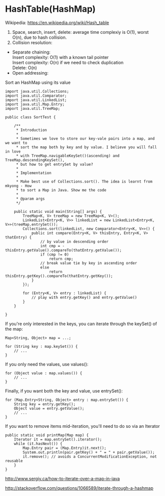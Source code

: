 # HashTable(HashMap)
Wikipedia: https://en.wikipedia.org/wiki/Hash_table   
  
1. Space, search, insert, delete: average time complexiy is O(1), worst O(n), due to hash collision.  
2. Collision resolution:  
  * Separate chaining:   
    Insert complexity: O(1) with a known tail pointer  
    Insert complexity: O(n) if we need to check duplication  
    Delete: O(n)  
  * Open addressing:  
    


Sort an HashMap using its value  
```
import java.util.Collections;
import java.util.Comparator;
import java.util.LinkedList;
import java.util.Map.Entry;
import java.util.TreeMap;

public class SortTest {

	/**
	 * Introduction
	 * 
	 * Sometimes we love to store our key-vale pairs into a map, and we want to
	 * sort the map both by key and by value. I believe you will fall in love
	 * with TreeMap.navigableKeySet()(ascending) and TreeMap.descendingKeySet(),
	 * but how to get entrySet by value?
	 * 
	 * Implementation
	 * 
	 * Make best use of Collections.sort(). The idea is learnt from mkyong - How
	 * to sort a Map in Java. Show me the code
	 * 
	 * @param args
	 */

	public static void main(String[] args) {
		TreeMap<K, V> treeMap = new TreeMap<K, V>();
		LinkedList<Entry<K, V>> linkedList = new LinkedList<Entry<K, V>>(treeMap.entrySet());
		Collections.sort(linkedList, new Comparator<Entry<K, V>>() {
			public int compare(Entry<K, V> thisEntry, Entry<K, V> thatEntry) {
				// by value in descending order
				int cmp = -thisEntry.getValue().compareTo(thatEntry.getValue());
				if (cmp != 0)
					return cmp;
				// break value tie by key in ascending order
				else
					return thisEntry.getKey().compareTo(thatEntry.getKey());
			}
		});

		for (Entry<K, V> entry : linkedList) {
			// play with entry.getKey() and entry.getValue()
		}
	}

}
```
  
If you're only interested in the keys, you can iterate through the keySet() of the map:
```
Map<String, Object> map = ...;

for (String key : map.keySet()) {
    // ...
}
```
If you only need the values, use values():
```
for (Object value : map.values()) {
    // ...
}
```
Finally, if you want both the key and value, use entrySet():
```
for (Map.Entry<String, Object> entry : map.entrySet()) {
    String key = entry.getKey();
    Object value = entry.getValue();
    // ...
}
```

If you want to remove items mid-iteration, you'll need to do so via an Iterator

```
public static void printMap(Map map) {
    Iterator it = map.entrySet().iterator();
    while (it.hasNext()) {
        Map.Entry pair = (Map.Entry)it.next();
        System.out.println(pair.getKey() + " = " + pair.getValue());
        it.remove(); // avoids a ConcurrentModificationException, not reusable
    }
}
```

http://www.sergiy.ca/how-to-iterate-over-a-map-in-java

http://stackoverflow.com/questions/1066589/iterate-through-a-hashmap
